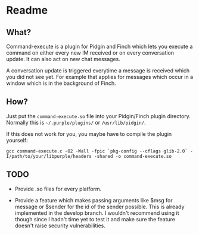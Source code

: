 # Readme
## What?
Command-execute is a plugin for Pidgin and Finch which lets you execute a command on either every new IM received or on every conversation update.
It can also act on new chat messages.

A conversation update is triggered everytime a message is received which you did not see yet. For example that applies for messages which occur in a window which is in the background of Finch.
## How?
Just put the `command-execute.so` file into your Pidgin/Finch plugin directory.
Normally this is `~/.purple/plugins/` or `/usr/lib/pidgin/`.

If this does not work for you, you maybe have to compile the plugin yourself:
    
    gcc command-execute.c -O2 -Wall -fpic `pkg-config --cflags glib-2.0` -I/path/to/your/libpurple/headers -shared -o command-execute.so

## TODO

- Provide .so files for every platform.

- Provide a feature which makes passing arguments like $msg for message or $sender for the id of the sender possible. This is already implemented in the develop branch. I wouldn't recommend using it though since I hadn't time yet to test it and make sure the feature doesn't raise security vulnerabilities.
